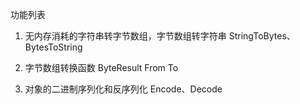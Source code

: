 功能列表

1. 无内存消耗的字符串转字节数组，字节数组转字符串
   StringToBytes、BytesToString

2. 字节数组转换函数
   ByteResult
   From
   To

3. 对象的二进制序列化和反序列化
   Encode、Decode

